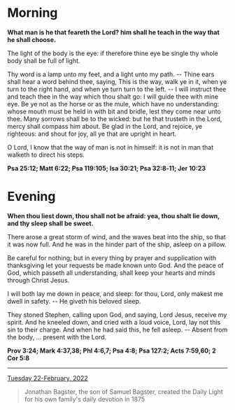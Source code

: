 # Morning

**What man is he that feareth the Lord? him shall he teach in the way that he shall choose.**
 
The light of the body is the eye: if therefore thine eye be single thy whole body shall be full of light.
 
Thy word is a lamp unto my feet, and a light unto my path. -- Thine ears shall hear a word behind thee, saying, This is the way, walk ye in it, when ye turn to the right hand, and when ye turn turn to the left. -- I will instruct thee and teach thee in the way which thou shalt go: I will guide thee with mine eye. Be ye not as the horse or as the mule, which have no understanding: whose mouth must be held in with bit and bridle, lest they come near unto thee. Many sorrows shall be to the wicked: but he that trusteth in the Lord, mercy shall compass him about. Be glad in the Lord, and rejoice, ye righteous: and shout for joy, all ye that are upright in heart.
 
O Lord, I know that the way of man is not in himself: it is not in man that walketh to direct his steps.  

**Psa 25:12; Matt 6:22; Psa 119:105; Isa 30:21; Psa 32:8‑11; Jer 10:23**

# Evening

**When thou liest down, thou shall not be afraid: yea, thou shalt lie down, and thy sleep shall be sweet.**
 
There arose a great storm of wind, and the waves beat into the ship, so that it was now full. And he was in the hinder part of the ship, asleep on a pillow.
 
Be careful for nothing; but in every thing by prayer and supplication with thanksgiving let your requests be made known unto God. And the peace of God, which passeth all understanding, shall keep your hearts and minds through Christ Jesus.
 
I will both lay me down in peace, and sleep: for thou, Lord, only makest me dwell in safety. -- He giveth his beloved sleep.
 
They stoned Stephen, calling upon God, and saying, Lord Jesus, receive my spirit. And he kneeled down, and cried with a loud voice, Lord, lay not this sin to their charge. And when he had said this, he fell asleep. -- Absent from the body, ... present with the Lord.  

**Prov 3:24; Mark 4:37,38; Phl 4:6,7; Psa 4:8; Psa 127:2; Acts 7:59,60; 2 Cor 5:8**

---

[Tuesday 22-February, 2022](https://t.me/s/daily_light)

> Jonathan Bagster, the son of Samuel Bagster, created the Daily Light for his own family's daily devotion in 1875

